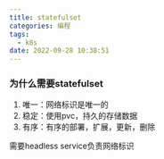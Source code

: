 ```yaml
---
title: statefulset
categories: 编程
tags:
  - k8s
date: 2022-09-28 10:38:51
---
```


### 为什么需要statefulset
1. 唯一：网络标识是唯一的
2. 稳定：使用pvc，持久的存储数据
3. 有序：有序的部署，扩展，更新，删除

需要headless service负责网络标识


